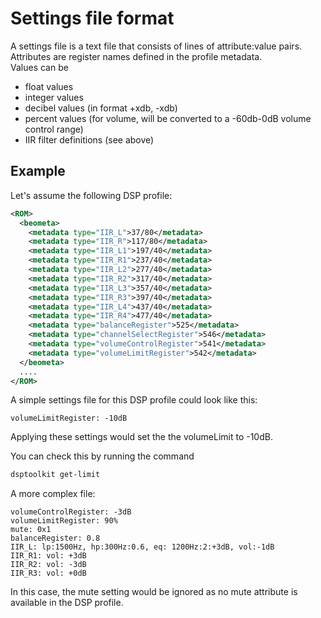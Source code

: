 Settings file format
====================

A settings file is a text file that consists of lines of attribute:value pairs. Attributes are register names defined in the profile metadata.  
Values can be

- float values
- integer values
- decibel values (in format +xdb, -xdb)
- percent values (for volume, will be converted to a -60db-0dB volume control range)
- IIR filter definitions (see above)

Example
-------

Let's assume the following DSP profile:

```xml
<ROM>
  <beometa>
    <metadata type="IIR_L">37/80</metadata>
    <metadata type="IIR_R">117/80</metadata>
    <metadata type="IIR_L1">197/40</metadata>
    <metadata type="IIR_R1">237/40</metadata>
    <metadata type="IIR_L2">277/40</metadata>
    <metadata type="IIR_R2">317/40</metadata>
    <metadata type="IIR_L3">357/40</metadata>
    <metadata type="IIR_R3">397/40</metadata>
    <metadata type="IIR_L4">437/40</metadata>
    <metadata type="IIR_R4">477/40</metadata>
    <metadata type="balanceRegister">525</metadata>
    <metadata type="channelSelectRegister">546</metadata>
    <metadata type="volumeControlRegister">541</metadata>
    <metadata type="volumeLimitRegister">542</metadata>
  </beometa>
  ....
</ROM>
```

A simple settings file for this DSP profile could look like this:

```
volumeLimitRegister: -10dB
```

Applying these settings would set the the volumeLimit to -10dB.

You can check this by running the command

```bash
dsptoolkit get-limit
```

A more complex file:

```
volumeControlRegister: -3dB
volumeLimitRegister: 90%
mute: 0x1
balanceRegister: 0.8
IIR_L: lp:1500Hz, hp:300Hz:0.6, eq: 1200Hz:2:+3dB, vol:-1dB
IIR_R1: vol: +3dB
IIR_R2: vol: -3dB
IIR_R3: vol: +0dB
```

In this case, the mute setting would be ignored as no mute attribute is available in the DSP profile.

